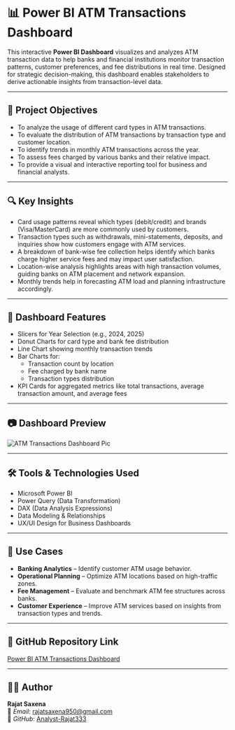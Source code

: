 # 📊 Power BI ATM Transactions Dashboard

This interactive **Power BI Dashboard** visualizes and analyzes ATM transaction data to help banks and financial institutions monitor transaction patterns, customer preferences, and fee distributions in real time. Designed for strategic decision-making, this dashboard enables stakeholders to derive actionable insights from transaction-level data.

---

## 🎯 **Project Objectives**

* To analyze the usage of different card types in ATM transactions.
* To evaluate the distribution of ATM transactions by transaction type and customer location.
* To identify trends in monthly ATM transactions across the year.
* To assess fees charged by various banks and their relative impact.
* To provide a visual and interactive reporting tool for business and financial analysts.

---

## 🔍 **Key Insights**

* Card usage patterns reveal which types (debit/credit) and brands (Visa/MasterCard) are more commonly used by customers.
* Transaction types such as withdrawals, mini-statements, deposits, and inquiries show how customers engage with ATM services.
* A breakdown of bank-wise fee collection helps identify which banks charge higher service fees and may impact user satisfaction.
* Location-wise analysis highlights areas with high transaction volumes, guiding banks on ATM placement and network expansion.
* Monthly trends help in forecasting ATM load and planning infrastructure accordingly.

---

## 📌 **Dashboard Features**

* Slicers for Year Selection (e.g., 2024, 2025)
* Donut Charts for card type and bank fee distribution
* Line Chart showing monthly transaction trends
* Bar Charts for:
  - Transaction count by location
  - Fee charged by bank name
  - Transaction types distribution
* KPI Cards for aggregated metrics like total transactions, average transaction amount, and average fees

---

## 📷 **Dashboard Preview**

![ATM Transactions Dashboard Pic](https://github.com/user-attachments/assets/2f634164-d98f-45e9-8ed4-fcb09884af04)


---

## 🛠️ **Tools & Technologies Used**

* Microsoft Power BI
* Power Query (Data Transformation)
* DAX (Data Analysis Expressions)
* Data Modeling & Relationships
* UX/UI Design for Business Dashboards

---

## 💼 **Use Cases**

* **Banking Analytics** – Identify customer ATM usage behavior.
* **Operational Planning** – Optimize ATM locations based on high-traffic zones.
* **Fee Management** – Evaluate and benchmark ATM fee structures across banks.
* **Customer Experience** – Improve ATM services based on insights from transaction types and trends.

---

## 🔗 **GitHub Repository Link**

[Power BI ATM Transactions Dashboard](https://github.com/Analyst-Rajat333/Power-BI-ATM-Transactions-Dashboard)

---

## 👨‍💻 **Author**

**Rajat Saxena**  
📧 *Email*: [rajatsaxena950@gmail.com](mailto:rajatsaxena950@gmail.com)  
🔗 *GitHub*: [Analyst-Rajat333](https://github.com/Analyst-Rajat333)
